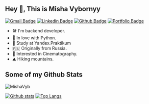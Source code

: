 ## Hey 👋, This is Misha Vybornyy

[![Gmail Badge](https://img.shields.io/badge/-vbrn.mv@gmail.com-c14438?style=flat&logo=Gmail&logoColor=white&link=mailto:vbrn.mv@gmail.com)](mailto:vbrn.mv@gmail.com) 
[![Linkedin Badge](https://img.shields.io/badge/-mikhailvybornyy-0072b1?style=flat&logo=Linkedin&logoColor=white&link=https://www.linkedin.com/in/mikhailvybornyy/)](https://www.linkedin.com/in/mikhailvybornyy/) [![Github Badge](https://img.shields.io/badge/-MishaVyb-grey?style=flat&logo=github&logoColor=white&link=https://github.com/MishaVyb/)](https://www.github.com/MishaVyb/) [![Portfolio Badge](https://img.shields.io/badge/resume-web-blue?style=flat&link=https://mishavyb.github.io//)](https://mishavyb.github.io/) <p align='left'>

  - 🛠 I'm backend developer. 
- 🐍 In love with Python. 
- 📖 Study at Yandex.Praktikum
- 🇷🇺 Originally from Russia. 
- 👀 Interested in Cinematography. 
- ⛰ Hiking mountains.
  
## Some of my Github Stats
<p align=left> <img src=https://komarev.com/ghpvc/?username=MishaVyb alt=MishaVyb /> </p>

[![Github stats](https://github-readme-stats.vercel.app/api?username=MishaVyb&show_icons=true&include_all_commits=true)](https://github.com/MishaVyb/github-readme-stats)
[![Top Langs](https://github-readme-stats.vercel.app/api/top-langs/?username=MishaVyb&layout=compact)](https://github.com/MishaVyb/github-readme-stats)
